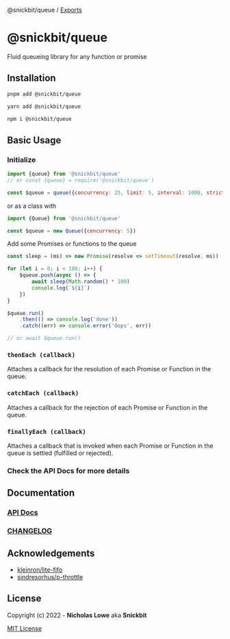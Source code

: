 @snickbit/queue / [Exports](modules.md)

# @snickbit/queue

<!--START_SECTION:readmes-description-->

Fluid queueing library for any function or promise

<!--END_SECTION:readmes-description-->

## Installation

```bash
pnpm add @snickbit/queue
```

```bash
yarn add @snickbit/queue
```

```bash
npm i @snickbit/queue
```

## Basic Usage

### Initialize

```js
import {queue} from '@snickbit/queue'
// or const {queue} = require('@snickbit/queue')

const $queue = queue({concurrency: 25, limit: 5, interval: 1000, strict: true})
```

or as a class with

```js
import {Queue} from '@snickbit/queue'

const $queue = new Queue({concurrency: 5})
```

Add some Promises or functions to the queue

```js
const sleep = (ms) => new Promise(resolve => setTimeout(resolve, ms))

for (let i = 0; i < 100; i++) {
	$queue.push(async () => {
		await sleep(Math.random() * 100)
		console.log(`${i}`)
	})
}

$queue.run()
	.then(() => console.log('done'))
	.catch((err) => console.error('Oops', err))

// or await $queue.run()
```

### `thenEach (callback)`

Attaches a callback for the resolution of each Promise or Function in the queue.

### `catchEach (callback)`

Attaches a callback for the rejection of each Promise or Function in the queue.

### `finallyEach (callback)`

Attaches a callback that is invoked when each Promise or Function in the queue is settled (fulfilled or rejected).

### Check the API Docs for more details

## Documentation

### [API Docs](../../README.md)

### [CHANGELOG](CHANGELOG.md)

## Acknowledgements

- [kleinron/lite-fifo](https://github.com/kleinron/lite-fifo)
- [sindresorhus/p-throttle](https://github.com/sindresorhus/p-throttle)

## License

Copyright (c) 2022 - **Nicholas Lowe** aka **Snickbit**

[MIT License](../../LICENSE)
